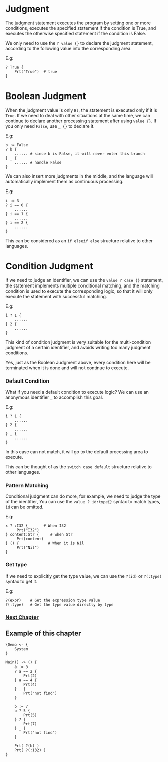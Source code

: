 # Judgment
The judgment statement executes the program by setting one or more conditions, executes the specified statement if the condition is True, and executes the otherwise specified statement if the condition is False.

We only need to use the `? value {}` to declare the judgment statement, according to the following value into the corresponding area.

E.g:
```
? True {
    Prt("True")  # true
}
```
# Boolean Judgment
When the judgment value is only `Bl`, the statement is executed only if it is `True`. 
If we need to deal with other situations at the same time, we can continue to declare another processing statement after using `value {}`.
If you only need `False`, use `_ {}` to declare it.

E.g:
```
b := False
? b {
    ...... # since b is False, it will never enter this branch
} _ {
    ...... # handle False
}
```

We can also insert more judgments in the middle, and the language will automatically implement them as continuous processing.

E.g:
```
i := 3
? i == 0 {
    ......
} i == 1 {
    ......
} i == 2 {
    ......
}
```

This can be considered as an `if elseif else` structure relative to other languages.
# Condition Judgment
If we need to judge an identifier, we can use the `value ? case {}` statement, the statement implements multiple conditional matching, and the matching condition is used to execute the corresponding logic, so that it will only execute the statement with successful matching.

E.g:
```
i ? 1 {
    ......
} 2 {
    ......
}
```
This kind of condition judgment is very suitable for the multi-condition judgment of a certain identifier, and avoids writing too many judgment conditions.

Yes, just as the Boolean Judgment above, every condition here will be terminated when it is done and will not continue to execute.

### Default Condition
What if you need a default condition to execute logic? We can use an anonymous identifier `_` to accomplish this goal.

E.g:
```
i ? 1 {
    ......
} 2 {
    ......
} _ {
    ......
}
```
In this case can not match, it will go to the default processing area to execute.

This can be thought of as the `switch case default` structure relative to other languages.

### Pattern Matching
Conditional judgment can do more, for example, we need to judge the type of the identifier,
You can use the `value ? id:type{}` syntax to match types, `id` can be omitted.

E.g:
```
x ? :I32 {       # When I32
     Prt("I32")
} content:Str {     # when Str
     Prt(content)
} () {             # When it is Nil
     Prt("Nil")
}
```
### Get type
If we need to explicitly get the type value, we can use the `?(id)` or `?(:type)` syntax to get it.

E.g:
```
?(expr)    # Get the expression type value
?(:type)   # Get the type value directly by type
```
### [Next Chapter](loop.md)

## Example of this chapter
```
\Demo <- {
    System
}

Main() -> () {
    a := 5
    ? a == 2 { 
        Prt(2) 
    } a == 4 { 
        Prt(4) 
    } _ { 
        Prt("not find") 
    }

    b := 7
    b ? 5 { 
        Prt(5) 
    } 7 { 
        Prt(7) 
    } _ { 
        Prt("not find") 
    }

    Prt( ?(b) )
    Prt( ?(:I32) )
}
```
